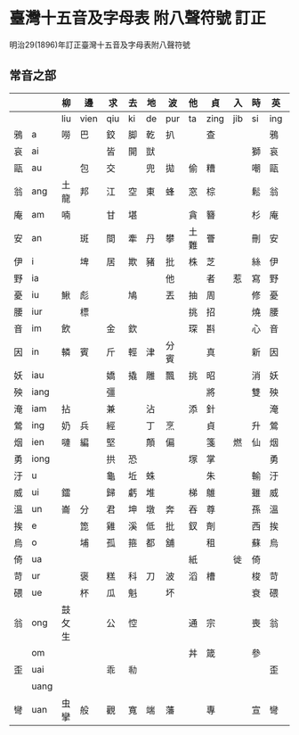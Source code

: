 # 臺灣十五音及字母表 附八聲符號 訂正

明治29\(1896\)年訂正臺灣十五音及字母表附八聲符號

## 常音之部

| | | 柳 | 邊 | 求 | 去 | 地 | 波 | 他 | 貞 | 入 | 時 | 英 | 文 | 語 | 出 | 喜 |
| --- | --- | --- | --- | --- | --- | --- | --- | --- | --- | --- | --- | --- | --- | --- | --- | --- |
| | | liu | vien | qiu | ki | de | pur | ta | zing | jib | si | ing | bun | gi | cut | hi |
| 鴉 | a | 嘮 | 巴 | 鉸 | 脚 | 乾 | 扒 | | 查 | | | 鴉 | | 訝 | 差 | 嗄 |
| 哀 | ai | | | 皆 | 開 | 獃 | | | | | 獅 | 哀 | | | 猜 | 奓 |
| 甌 | au | | 包 | 交 | | 兜 | 拋 | 偷 | 糟 | | 嘲 | 甌 | | | 抄 | 哮 |
| 翁 | ang | 土龍 | 邦 | 江 | 空 | 東 | 蜂 | 窓 | 棕 | | 鬆 | 翁 | | | 葱 | 烘 |
| 庵 | am | 喃 | | 甘 | 堪 | | | 貪 | 簪 | | 杉 | 庵 | | | 參 | 蚶 |
| 安 | an | | 斑 | 間 | 牽 | 丹 | 攀 | 土難 | 罾 | | 刪 | 安 | 屘 | | 潺 | 嫻 |
| 伊 | i | | 埤 | 居 | 欺 | 豬 | 批 | 株 | 芝 | | 絲 | 伊 | | | 雌 | 嘻 |
| 野 | ia | | | | | | 他 | | 者 | 惹 | 寫 | 野 | | | | |
| 憂 | iu | 鰍 | 彪 | | 鳩 | | 丟 | 抽 | 周 | | 修 | 憂 | | | 秋 | 休 |
| 腰 | iur | | 標 | | | | | 挑 | 招 | | 燒 | 腰 | | | | |
| 音 | im | 飲 | | 金 | 欽 | | | 琛 | 斟 | | 心 | 音 | | | 深 | 欣 |
| 因 | in | 轔 | 賓 | 斤 | 輕 | 津 | 分賓 | | 真 | | 新 | 因 | | | 親 | 興 |
| 妖 | iau | | | 嬌 | 撬 | 雕 | 飄 | 挑 | 昭 | | 消 | 妖 | | | 超 | 僥 |
| 殃 | iang | | | 彊 | | | | | 將 | | 雙 | 殃 | | | 昌 | 香 |
| 淹 | iam | 拈 | | 兼 | | 沾 | | 添 | 針 | | | 淹 | | | 簽 | |
| 鶯 | ing | 奶 | 兵 | 經 | | 丁 | 烹 | | 貞 | | 升 | 鶯 | | | 清 | 亨 |
| 烟 | ien | 嗹 | 編 | 堅 | | 顛 | 偏 | | 箋 | 燃 | 仙 | 烟 | | 妍 | 遷 | 軒 |
| 勇 | iong | | | 拱 | 恐 | | | 塚 | 掌 | | | 勇 | | 仰 | | |
| 汙 | u | | | 龜 | 坵 | 蛛 | | | 朱 | | 輸 | 汙 | | | | 夫 |
| 威 | ui | 鐳 | | 歸 | 虧 | 堆 | | 梯 | 鵻 | | 雖 | 威 | 𥅽 | | 催 | 輝 |
| 溫 | un | 崙 | 分 | 君 | 坤 | 墩 | 奔 | 吞 | 尊 | | 孫 | 溫 | | | 春 | 紛 |
| 挨 | e | | 箆 | 雞 | 溪 | 低 | 批 | 釵 | 劑 | | 西 | 挨 | | | 差 | 醯 |
| 烏 | o | | 埔 | 孤 | 箍 | 都 | 舖 | | 租 | | 蘇 | 烏 | 摸 | | 粗 | 呼 |
| 倚 | ua | | | | | | | 紙 | | 徙 | 倚 | | | 我 | | |
| 苛 | ur | | 褒 | 糕 | 科 | 刀 | 波 | 滔 | 槽 | | 梭 | 苛 | | | 磋 | |
| 碨 | ue | | 杯 | 瓜 | 魁 | | 坏 | | | | 衰 | 碨 | | | 炊 | 灰 |
| 翁 | ong | 鼓攵生 | | 公 | 悾 | | | 通 | 宗 | | 喪 | 翁 | 摸 | | 聰 | 風 |
| | om | | | | | | | 丼 | 箴 | | 參 | | | | | |
| 歪 | uai | | | 乖 | 㔞 | | | | | | | 歪 | | | | |
| | uang | | | | | | | | | | | | | | | 風 |
| 彎 | uan | 虫攣 | 般 | 觀 | 寬 | 端 | 藩 | | 專 | | 宣 | 彎 | | | 川 | 番 |
